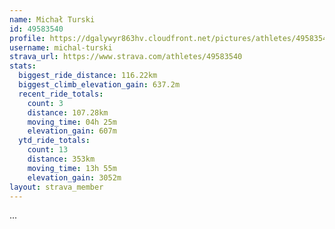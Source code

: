 ```yaml
---
name: Michał Turski
id: 49583540
profile: https://dgalywyr863hv.cloudfront.net/pictures/athletes/49583540/14729338/1/large.jpg
username: michal-turski
strava_url: https://www.strava.com/athletes/49583540
stats:
  biggest_ride_distance: 116.22km
  biggest_climb_elevation_gain: 637.2m
  recent_ride_totals:
    count: 3
    distance: 107.28km
    moving_time: 04h 25m
    elevation_gain: 607m
  ytd_ride_totals:
    count: 13
    distance: 353km
    moving_time: 13h 55m
    elevation_gain: 3052m
layout: strava_member
--- 
```

...
